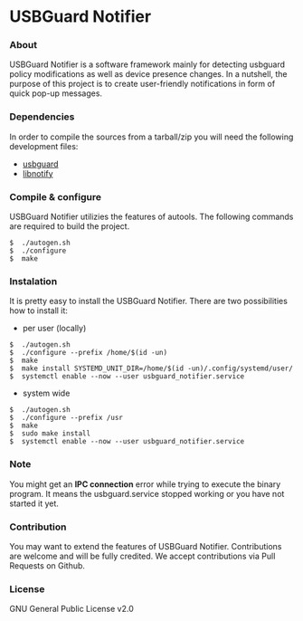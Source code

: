 # USBGuard Notifier

### About

USBGuard Notifier is a software framework mainly for detecting usbguard policy modifications as well as device presence changes. In a nutshell, the purpose of this project is to create user-friendly notifications in form of quick pop-up messages.

### Dependencies
In order to compile the sources from a tarball/zip you will need the following development files:
* [usbguard](https://github.com/USBGuard/usbguard/)
* [libnotify](https://github.com/GNOME/libnotify)

### Compile & configure

USBGuard Notifier utilizies the features of autools. The following commands are required to build the project.

```
$  ./autogen.sh
$  ./configure
$  make
```

### Instalation

It is pretty easy to install the USBGuard Notifier. There are two possibilities how to install it:
* per user (locally)
```
$  ./autogen.sh
$  ./configure --prefix /home/$(id -un)
$  make
$  make install SYSTEMD_UNIT_DIR=/home/$(id -un)/.config/systemd/user/
$  systemctl enable --now --user usbguard_notifier.service
```
* system wide
```
$  ./autogen.sh
$  ./configure --prefix /usr
$  make
$  sudo make install
$  systemctl enable --now --user usbguard_notifier.service
```

### Note

You might get an **IPC connection** error while trying to execute the binary program. It means the usbguard.service stopped working or you have not started it yet.


### Contribution

You may want to extend the features of USBGuard Notifier. Contributions are welcome and will be fully credited. We accept contributions via Pull Requests on Github.

### License

GNU General Public License v2.0
